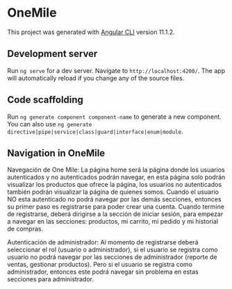 # OneMile

This project was generated with [Angular CLI](https://github.com/angular/angular-cli) version 11.1.2.

## Development server

Run `ng serve` for a dev server. Navigate to `http://localhost:4200/`. The app will automatically reload if you change any of the source files.

## Code scaffolding

Run `ng generate component component-name` to generate a new component. You can also use `ng generate directive|pipe|service|class|guard|interface|enum|module`.

## Navigation in OneMile
<p>Navegación de One Mile: La página home será la página donde los usuarios autenticados y no autenticados podrán navegar,
en esta página solo podrán visualizar los productos que ofrece la página, los usuarios no autenticados también podrán visualizar la página de quienes somos. Cuando el usuario NO esta autenticado no podrá navegar por las demás secciones, entonces su primer paso es registrarse para poder crear una cuenta. Cuando termine de registrarse, deberá dirigirse a la sección de iniciar sesión, para empezar a navegar en las secciones: productos, mi carrito, mi pedido y mi historial de compras. 

Autenticación de administrador: Al momento de registrarse deberá seleccionar el rol (usuario o administrador), si el usuario se registra como usuario no podrá navegar por las secciones de administrador (reporte de ventas, gestionar productos). Pero si el usuario se registra como administrador, entonces este podrá navegar sin problema en estas secciones para administrador.</p>
